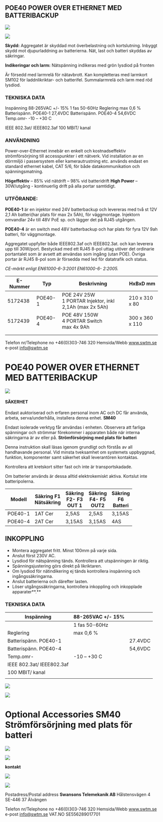 ## **POE40 POWER OVER ETHERNET MED BATTERIBACKUP**

![](_page_0_Picture_1.jpeg)

![](_page_0_Picture_2.jpeg)

**Skydd:** Aggregatet är skyddad mot överbelastning och kortslutning. Inbyggt skydd mot djupurladdning av batterierna. Nät, last och batteri skyddas av säkringar.

**Indikeringar och larm:** Nätspänning indikeras med grön lysdiod på fronten

Är försedd med larmrelä för nätavbrott. Kan kompletteras med larmkort SM102 för laddnlikriktar- och batterifel. Summalarmrelä och larm med röd lysdiod.

### **TEKNISKA DATA**

Inspänning 88-265VAC +/- 15% 1 fas 50-60Hz Reglering max 0,6 % Batterispänn. POE40-1 27,4VDC Batterispänn. POE40-4 54,6VDC Temp.omr- -10 – +30 C

IEEE 802.3at/ IEEE802.3af 100 MBIT/ kanal

### **ANVÄNDNING**

Power-over-Ethernet innebär en enkelt och kostnadseffektiv strömförsörjning till accesspunkter i ett nätverk. Vid installation av en dörrmiljö i passersystem eller kamerautrustning etc. används endast en standard ethernet kabel, CAT 5/6, för både datakommunikation och spänningsmatning.

**Högeffektiv** – 85% vid nätdrift – 98% vid batteridrift **High Power** – 30W/utgång - kontinuerlig drift på alla portar samtidigt.

### **UTFÖRANDE:**

**POE40-1** är en injektor med 24V batterbackup och levereras med två st 12V 2,1 Ah batteri(har plats för max 2x 5Ah), för väggmontage. Injektorn omvandlar 24v till 48V PoE sp. och lägger det på RJ45 utgången.

**POE40-4** är en switch med 48V batterbackup och har plats för fyra 12V 9ah batteri, för väggmontage.

Aggregatet uppfyller både IEEE802.3af och IEEE802.3at. och kan leverera upp till 30W/port. Bestyckad med ett RJ45 8-pol uttag utöver det ordinarie portantalet som är avsett att användas som ingång (utan POE). Övriga portar är RJ45 8-pol som är försedda med led för datatrafik och status.

*CE-märkt enligt EN61000-6-3:2001 EN61000-6- 2:2005.*

| E-Nummer | Typ     | Beskrivning                                               | HxBxD mm        |
|----------|---------|-----------------------------------------------------------|-----------------|
| 5172438  | POE40-1 | POE 24V 25W<br>1 PORTAR Injektor, inkl 2,1Ah (max 2x 5Ah) | 210 x 310 x 80  |
| 5172439  | POE40-4 | POE 48V 150W<br>4 PORTAR Switch<br>max 4x 9Ah             | 300 x 360 x 110 |
|          |         |                                                           |                 |
|          |         |                                                           |                 |

Telefon nr/Telephone no +46(0)303-746 320 Hemsida/Webb www.swtm.se e-post info@swtm.se

# **POE40 POWER OVER ETHERNET MED BATTERIBACKUP**

![](_page_1_Picture_1.jpeg)

#### **SÄKERHET**

Endast auktoriserad och erfaren personal inom AC och DC får använda, arbeta, serva/underhålla, installera denna enhet.  **SM40** 

Endast isolerade verktyg får användas i enheten. Observera att farliga spänningar och strömmar förekommer i apparaten både när interna säkringarna är av eller på.  **Strömförsörjning med plats för batteri**

Denna instruktion skall läsas igenom grundligt och förstås av all handhavande personal. Vid minsta tveksamhet om systemets uppbyggnad, funktion, komponenter samt säkerhet skall leverantören kontaktas.

Kontrollera att kretskort sitter fast och inte är transportskadade.

Om batterier används är dessa alltid elektrokemiskt aktiva. Kortslut inte batteripolerna.

| Modell  | Säkring F1<br>Nätsäkring | Säkring<br>F2- F3<br>OUT 1 | Säkring<br>F4- F5<br>OUT2 | Säkring<br>F6<br>Batteri |
|---------|--------------------------|----------------------------|---------------------------|--------------------------|
| POE40-1 | 1AT Cer                  | 2,5AS                      | 2,5AS                     | 3,15AS                   |
| POE40-4 | 2AT Cer                  | 3,15AS                     | 3,15AS                    | 4AS                      |

## **INKOPPLING**

- Montera aggregatet fritt. Minst 100mm på varje sida.
- Anslut först 230V AC.
- Lysdiod för nätspänning tänds. Kontrollera att utspänningen är riktig.
- Spänningsjustering görs direkt på likriktaren.
- Om lysdiod för nätindikering ej tänds kontrollera inspänning och ingångssäkringarna.
- Anslut batterierna och därefter lasten.
- Löser utgångssäkringarna, kontrollera inkoppling och inkopplade apparater**.**

### **TEKNISKA DATA**

| Inspänning                | 88-265VAC +/- 15% |         |
|---------------------------|-------------------|---------|
|                           | 1 fas 50-60Hz     |         |
| Reglering                 | max 0,6 %         |         |
| Batterispänn. POE40-1     |                   | 27.4VDC |
| Batterispänn. POE40-4     |                   | 54,6VDC |
| Temp.omr-                 | -10 – +30 C       |         |
| IEEE 802.3at/ IEEE802.3af |                   |         |
| 100 MBIT/ kanal           |                   |         |
|                           |                   |         |

![](_page_1_Figure_19.jpeg)

![](_page_2_Picture_1.jpeg)

# **Optional Accessories SM40 Strömförsörjning med plats för batteri**

![](_page_2_Picture_3.jpeg)

![](_page_2_Picture_4.jpeg)

**kontakt**

![](_page_2_Picture_6.jpeg)

![](_page_2_Picture_7.jpeg)

Postadress/Postal address **Swansons Telemekanik AB** Hålstensvägen 4 SE-446 37 Älvängen

Telefon nr/Telephone no +46(0)303-746 320 Hemsida/Webb www.swtm.se e-post info@swtm.se VAT.NO SE556289017701